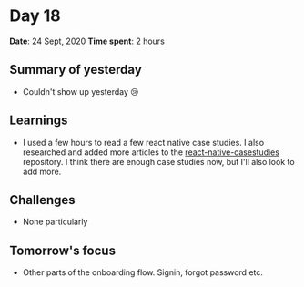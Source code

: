 # Day 18

**Date**: 24 Sept, 2020
**Time spent**: 2 hours

## Summary of yesterday

- Couldn't show up yesterday 😢

## Learnings

- I used a few hours to read a few react native case studies. I also researched and added more articles to the [react-native-casestudies](https://github.com/vickOnRails/react-native-casestudies) repository. I think there are enough case studies now, but I'll also look to add more.

## Challenges

- None particularly

## Tomorrow's focus

- Other parts of the onboarding flow. Signin, forgot password etc.
